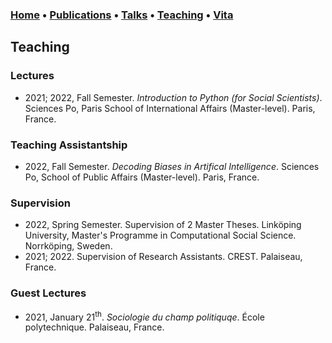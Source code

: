 ### [Home](index.md) • [Publications](publications.md) • [Talks](talks.md) • [Teaching](teaching.md) • [Vita](cv.md)


## Teaching


### Lectures


- 2021; 2022, Fall Semester. *Introduction to Python (for Social Scientists)*. Sciences Po, Paris School of International Affairs (Master-level). Paris, France. 


### Teaching Assistantship


- 2022, Fall Semester. *Decoding Biases in Artifical Intelligence*. Sciences Po, School of Public Affairs (Master-level). Paris, France.


### Supervision


- 2022, Spring Semester. Supervision of 2 Master Theses. Linköping University, Master's Programme in Computational Social Science. Norrköping, Sweden.
- 2021; 2022. Supervision of Research Assistants. CREST. Palaiseau, France.


### Guest Lectures

- 2021, January 21<sup>th</sup>. *Sociologie du champ politiquqe*. École polytechnique. Palaiseau, France.

